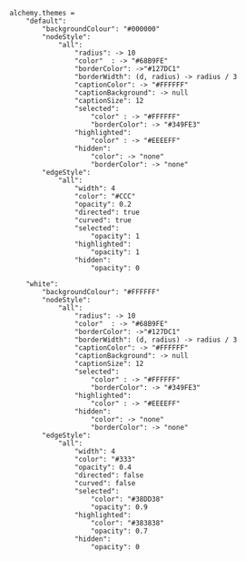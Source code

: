     alchemy.themes = 
        "default":
            "backgroundColour": "#000000"
            "nodeStyle":
                "all":
                    "radius": -> 10
                    "color"  : -> "#68B9FE"
                    "borderColor": ->"#127DC1"
                    "borderWidth": (d, radius) -> radius / 3
                    "captionColor": -> "#FFFFFF"
                    "captionBackground": -> null
                    "captionSize": 12
                    "selected":
                        "color" : -> "#FFFFFF"
                        "borderColor": -> "#349FE3"
                    "highlighted":
                        "color" : -> "#EEEEFF"
                    "hidden":
                        "color": -> "none" 
                        "borderColor": -> "none"
            "edgeStyle":
                "all":
                    "width": 4
                    "color": "#CCC"
                    "opacity": 0.2
                    "directed": true
                    "curved": true
                    "selected":
                        "opacity": 1
                    "highlighted":
                        "opacity": 1
                    "hidden":
                        "opacity": 0

        "white":
            "backgroundColour": "#FFFFFF"
            "nodeStyle":
                "all":
                    "radius": -> 10
                    "color"  : -> "#68B9FE"
                    "borderColor": ->"#127DC1"
                    "borderWidth": (d, radius) -> radius / 3
                    "captionColor": -> "#FFFFFF"
                    "captionBackground": -> null
                    "captionSize": 12
                    "selected":
                        "color" : -> "#FFFFFF"
                        "borderColor": -> "#349FE3"
                    "highlighted":
                        "color" : -> "#EEEEFF"
                    "hidden":
                        "color": -> "none" 
                        "borderColor": -> "none"
            "edgeStyle":
                "all":
                    "width": 4
                    "color": "#333"
                    "opacity": 0.4
                    "directed": false
                    "curved": false
                    "selected":
                        "color": "#38DD38"
                        "opacity": 0.9
                    "highlighted":
                        "color": "#383838"
                        "opacity": 0.7
                    "hidden":
                        "opacity": 0
